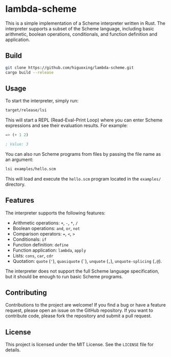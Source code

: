# lambda-scheme

This is a simple implementation of a Scheme interpreter written in Rust. The interpreter supports a subset of the Scheme language, including basic arithmetic, boolean operations, conditionals, and function definition and application.

## Build

```bash
git clone https://github.com/higuoxing/lambda-scheme.git
cargo build --release
```

## Usage

To start the interpreter, simply run:

```bash
target/release/lsi
```

This will start a REPL (Read-Eval-Print Loop) where you can enter Scheme expressions and see their evaluation results. For example:

```scheme
=> (+ 1 2)

; Value: 3
```

You can also run Scheme programs from files by passing the file name as an argument:

```bash
lsi examples/hello.scm
```

This will load and execute the `hello.scm` program located in the `examples/` directory.

## Features

The interpreter supports the following features:

- Arithmetic operations: `+`, `-`, `*`, `/`
- Boolean operations: `and`, `or`, `not`
- Comparison operators: `=`, `<`, `>`
- Conditionals: `if`
- Function definition: `define`
- Function application: `lambda`, `apply`
- Lists: `cons`, `car`, `cdr`
- Quotation: `quote` (`'`), `quasiquote` (`` ` ``), `unquote` (`,`), `unquote-splicing` (`,@`).

The interpreter does not support the full Scheme language specification, but it should be enough to run basic Scheme programs.

## Contributing

Contributions to the project are welcome! If you find a bug or have a feature request, please open an issue on the GitHub repository. If you want to contribute code, please fork the repository and submit a pull request.

## License

This project is licensed under the MIT License. See the `LICENSE` file for details.
